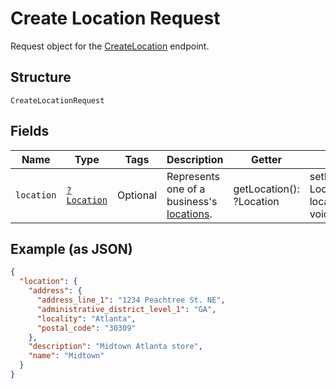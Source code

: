 
# Create Location Request

Request object for the [CreateLocation](../../doc/apis/locations.md#create-location) endpoint.

## Structure

`CreateLocationRequest`

## Fields

| Name | Type | Tags | Description | Getter | Setter |
|  --- | --- | --- | --- | --- | --- |
| `location` | [`?Location`](../../doc/models/location.md) | Optional | Represents one of a business's [locations](https://developer.squareup.com/docs/locations-api). | getLocation(): ?Location | setLocation(?Location location): void |

## Example (as JSON)

```json
{
  "location": {
    "address": {
      "address_line_1": "1234 Peachtree St. NE",
      "administrative_district_level_1": "GA",
      "locality": "Atlanta",
      "postal_code": "30309"
    },
    "description": "Midtown Atlanta store",
    "name": "Midtown"
  }
}
```

